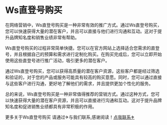 # Ws直登号购买

在网络营销中，Ws直登号购买是一种非常有效的推广方式。通过Ws直登号购买，您可以快速获得大量的潜在客户，并且可以直接与他们进行沟通和互动。这对于提升品牌知名度和销售业绩非常有帮助。

Ws直登号购买的过程非常简单快捷。您可以在官方网站上选择适合您需求的直登号，并且根据自己的预算和需求进行定制化购买。在购买完成后，您可以立即开始使用这些直登号进行推广活动，吸引更多的潜在客户。

通过Ws直登号购买，您可以获得高质量的潜在客户资源，这些客户都是经过筛选和验证的，对于您的产品或服务可能具有较高的购买意愿。同时，您可以通过直接与这些客户进行沟通，更好地了解他们的需求，并且提供更加个性化的服务。

总的来说，Ws直登号购买是一种非常值得推荐的营销方式。通过这种方式，您可以快速获得大量的潜在客户资源，并且可以直接进行沟通和互动。这对于提升品牌知名度和促进销售业绩都具有非常积极的作用。

更多关于Ws直登号购买 请通过✈与我们联系,感谢阅读！[点我联系✈](https://go.G208.com)